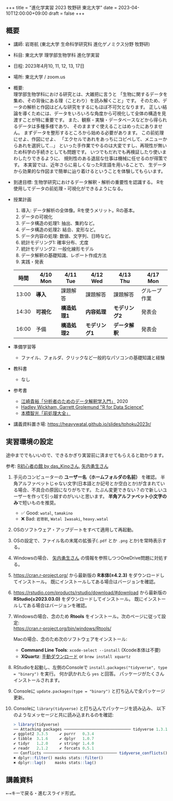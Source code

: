 +++
title = "進化学実習 2023 牧野研 東北大学"
date = 2023-04-10T12:00:00+09:00
draft = false
+++

## 概要

-   講師: 岩嵜航 (東北大学 生命科学研究科 進化ゲノミクス分野 牧野研)
-   科目: 東北大学 理学部生物学科 進化学実習
-   日程: 2023年4月10, 11, 12, 13, 17日
-   場所: 東北大学 / zoom.us
-   概要:<br>
    理学部生物学科における研究とは、大雑把に言うと
    「生物に関するデータを集め、その背後にある理（ことわり）を読み解くこと」です。
    そのため、データの解析と作図はどんな研究をするにもほぼ不可欠となります。
    正しい結論を導くためには、データをいろいろな角度から可視化して全体の構造を見渡すことが特に重要です。
    また、観察・実験・データベースなどから得られるデータは多種多様であり、
    そのまますぐ使えることはめったにありません。
    まずデータを整形するところから始める必要があります。
    この前処理にせよ、作図にせよ、
    「エクセルであれをあっちにコピペして、メニューからあれを選択して...」
    といった手作業でやるのは大変ですし、再現性が無いため科学の手続きとしても問題です。
    いつでもだれでも再検証したり使いまわしたりできるように、
    規則性のある退屈な仕事は機械に任せるのが得策です。
    本実習では、近年さらに易しくなったR言語を用いることで、
    生データから効果的な作図まで簡単に辿り着けるということを体験してもらいます。
-   到達目標:
    生物学研究におけるデータ解釈・解析の重要性を認識する。
    Rを使用してデータの前処理・可視化ができるようになる。
-   授業計画
    1. 導入: データ解析の全体像。Rを使うメリット。Rの基本。
    2. データの可視化
    3. データ構造の処理1: 抽出、集約など。
    4. データ構造の処理2: 結合、変形など。
    5. データ内容の処理: 数値、文字列、日時など。
    6. 統計モデリング1: 確率分布、尤度
    7. 統計モデリング2: 一般化線形モデル
    8. データ解釈の基礎知識、レポート作成方法
    9. 実践・発表

    | 時間  | 4/10 Mon | 4/11 Tue | 4/12 Wed | 4/13 Thu | 4/17 Mon |
    | ----- | -------- | -------- | -------- | -------- | -------- |
    | 13:00 | **導入** | 課題解答 | 課題解答 | 課題解答 | グループ作業 |
    | 14:30 | **可視化** | **構造処理1** | **内容処理** | **モデリング2** | 発表会 |
    | 16:00 | 予備 | **構造処理2** | **モデリング1** | **データ解釈** | 発表会 |

-   準備学習等
    - ファイル、フォルダ、クリックなど一般的なパソコンの基礎知識と経験
-   教科書
    - なし
-   参考書
    - [江崎貴裕「分析者のためのデータ解釈学入門」](https://amzn.to/3uznzCK) 2020
    - [Hadley Wickham, Garrett Grolemund "R for Data Science"](https://r4ds.had.co.nz/)
    - [本橋智光「前処理大全」](https://www.amazon.co.jp/dp/4774196479/ref=as_li_ss_tl?ie=UTF8&linkCode=ll1&tag=heavywatal-22&linkId=8a3fd4e9a0c944b1b41242bbab8d147b)
-   講義資料置き場: <https://heavywatal.github.io/slides/tohoku2023r/>


## 実習環境の設定

途中まででもいいので、できるかぎり実習前に済ませてもらえると助かります。

参考:
[R初心者の館 by das_Kinoさん](https://das-kino.hatenablog.com/entry/2019/11/07/125044),
[矢内勇生さん](https://yukiyanai.github.io/jp/resources/)

1.  手元のコンピューターの **ユーザー名（ホームフォルダの名前）** を確認。
    半角アルファベットじゃない文字(日本語とか記号とか空白とか)が含まれている場合、不具合の原因になりがちです。
    たぶん変更できない？ので新しいユーザーを作って引っ越すのがいいと思います。
    **半角アルファベット小文字のみ**で短いものを推奨。
    - ✅ Good: `watal`, `tamakino`
    - ❌ Bad: `岩嵜航`, `Watal Iwasaki`, `heavy.watal`
1.  OSのソフトウェア・アップデートをすべて適用して再起動。
1.  OSの設定で、ファイル名の末尾の拡張子(`.pdf` とか `.png` とか)を常時表示する。
1.  Windowsの場合、
    [矢内勇生さん](https://yukiyanai.github.io/jp/resources/)
    の情報を参照しつつOneDrive問題に対処する。
1.  <https://cran.r-project.org/>
    から最新版の **R本体(≥4.2.3)** をダウンロードしてインストール。
    既にインストールしてある場合はバージョンを確認。
1.  <https://rstudio.com/products/rstudio/download/#download>
    から最新版の **RStudio(≥2023.03.0)** をダウンロードしてインストール。
    既にインストールしてある場合はバージョンを確認。
1.  Windowsの場合、念のため **Rtools** をインストール。次のページに従って設定:<br>
    <https://cran.r-project.org/bin/windows/Rtools/>

    Macの場合、念のため次のソフトウェアをインストール:
    - **Command Line Tools**: `xcode-select --install` (Xcode本体は不要)
    - **XQuartz**: [手動ダウンロード](https://www.xquartz.org/) or `brew install xquartz`

1.  RStudioを起動し、左側のConsoleで `install.packages("tidyverse", type = "binary")` を実行。
    何か訊かれたら `yes` と回答。
    パッケージがたくさんインストールされます。
1.  Consoleに `update.packages(type = "binary")` と打ち込んで全パッケージ更新。
1.  Consoleに `library(tidyverse)` と打ち込んでパッケージを読み込み、
    以下のようなメッセージと共に読み込まれるのを確認:

    ```r
    > library(tidyverse)
    ── Attaching packages ───────────────────────────── tidyverse 1.3.1 ──
    ✔ ggplot2 3.3.5     ✔ purrr   0.3.4
    ✔ tibble  3.1.6     ✔ dplyr   1.0.7
    ✔ tidyr   1.2.0     ✔ stringr 1.4.0
    ✔ readr   2.1.2     ✔ forcats 0.5.1
    ── Conflicts ──────────────────────────────── tidyverse_conflicts() ──
    ✖ dplyr::filter() masks stats::filter()
    ✖ dplyr::lag()    masks stats::lag()
    ```


## 講義資料

<kbd>←</kbd><kbd>→</kbd>キーで戻る・進むスライド形式。
